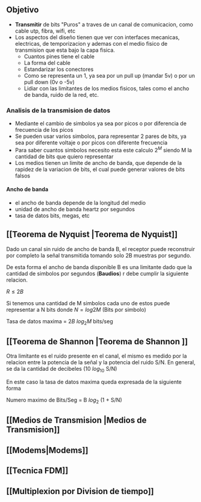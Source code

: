 ## Objetivo
- **Transmitir** de bits "Puros" a traves de un canal de comunicacion, como cable utp, fibra, wifi, etc
- Los aspectos del diseño tienen que ver con interfaces mecanicas, electricas, de temporizacion y ademas con el medio fisico de transmision que esta bajo la capa fisica.
	- Cuantos pines tiene el cable
	- La forma del cable
	- Estandarizar los conectores
	- Como se representa un 1, ya sea por un pull up (mandar 5v) o por un pull down (0v o -5v)
	- Lidiar con las limitantes de los medios fisicos, tales como el ancho de banda, ruido de la red, etc.

### Analisis de la transmision de datos
- Mediante el cambio de simbolos ya sea por picos o por diferencia de frecuencia de los picos
- Se pueden usar varios simbolos, para representar 2 pares de bits, ya sea por diferente voltaje o por picos con diferente frecuencia
- Para saber cuantos simbolos necesito esta este calculo $2^M$ siendo M la cantidad de bits que quiero representar
- Los medios tienen un limite de ancho de banda, que depende de la rapidez de la variacion de bits, el cual puede generar valores de bits falsos
#### Ancho de banda
- el ancho de banda depende de la longitud del medio
- unidad de ancho de banda heartz por segundos
- tasa de datos bits, megas, etc

## [[Teorema de Nyquist |Teorema de Nyquist]]
Dado un canal sin ruido de ancho de banda B, el receptor puede reconstruir por completo la señal transmitida tomando solo 2B muestras por segundo.

De esta forma el ancho de banda disponible B es una limitante dado que la cantidad de simbolos por segundos (**Baudios**) r debe cumplir la siguiente relacion.

$R \leq 2B$

Si tenemos una cantidad de M simbolos cada uno de estos puede representar a N bits donde $N = log2M$ (Bits por simbolo)

Tasa de datos maxima = $2B$ $log_2M$ bits/seg

## [[Teorema de Shannon |Teorema de Shannon ]]
Otra limitante es el ruido presente en el canal, el mismo es medido por la relacion entre la potencia de la señal y la potencia del ruido S/N.
En general, se da la cantidad de decibeles (10 $log_{10}$ S/N)

En este caso la tasa de datos maxima queda expresada de la siguiente forma

Numero maximo de Bits/Seg = B $log_2$ (1 + S/N)

## [[Medios de Transmision |Medios de Transmision]]

## [[Modems|Modems]]
## [[Tecnica FDM]]

## [[Multiplexion por Division de tiempo]]
